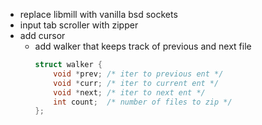 * replace libmill with vanilla bsd sockets
* input tab scroller with zipper
* add cursor
    + add walker that keeps track of previous and next file
      ```c
      struct walker {
          void *prev; /* iter to previous ent */
          void *curr; /* iter to current ent */
          void *next; /* iter to next ent */
          int count;  /* number of files to zip */
      };
      ```
